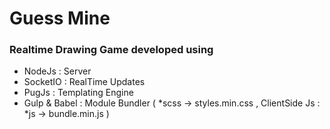 # Guess Mine

### Realtime Drawing Game developed using

- NodeJs : Server
- SocketIO : RealTime Updates
- PugJs : Templating Engine
- Gulp & Babel : Module Bundler ( *scss -> styles.min.css , ClientSide Js : *js -> bundle.min.js )


